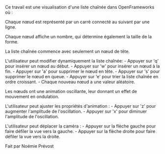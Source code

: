 Ce travail est une visualisation d'une liste chaînée dans OpenFrameworks où :

Chaque nœud est représenté par un carré connecté au suivant par une ligne.

Chaque nœud affiche un nombre, qui détermine également la taille de la forme.

La liste chaînée commence avec seulement un nœud de tête.

L'utilisateur peut modifier dynamiquement la liste chaînée:
    - Appuyer sur 'q' pour insérer un nœud au début.
    - Appuyer sur 'w' pour insérer un nœud à la fin.
    - Appuyer sur 'a' pour supprimer le nœud en tête.
    - Appuyer sur 's' pour supprimer le nœud en queue.
    - Appuyer sur 'e' pour trier la liste chaînée en ordre croissant.
    - Chaque nouveau nœud a une valeur aléatoire.

Les nœuds ont une animation oscillante, leur donnant un effet de mouvement en ondulation.

L'utilisateur peut ajuster les propriétés d'animation :
    - Appuyer sur 'z' pour augmenter l'amplitude de l'oscillation.
    - Appuyer sur 'x' pour diminuer l'amplitude de l'oscillation.

L'utilisateur peut déplacer la caméra :
    - Appuyer sur la flèche gauche pour faire défiler la vue vers la gauche.
    - Appuyer sur la flèche droite pour faire défiler la vue vers la droite.



Fait par Noémie Prévost